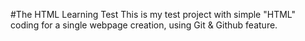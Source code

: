 #The HTML Learning Test
This is my test project with simple "HTML" coding for a single webpage creation, using Git & Github feature.
